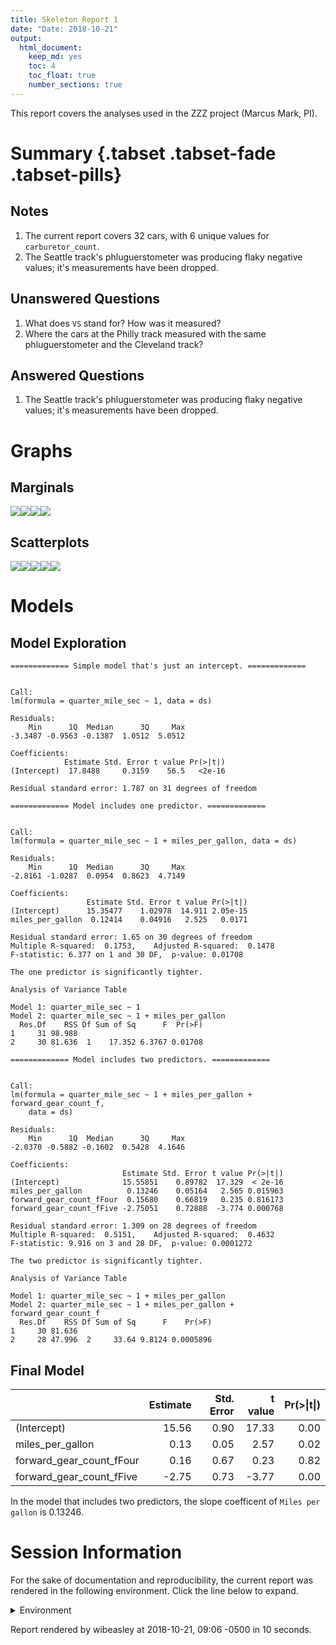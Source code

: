 ```yaml
---
title: Skeleton Report 1
date: "Date: 2018-10-21"
output:
  html_document:
    keep_md: yes
    toc: 4
    toc_float: true
    number_sections: true
---
```


This report covers the analyses used in the ZZZ project (Marcus Mark, PI).

<!--  Set the working directory to the repository's base directory; this assumes the report is nested inside of two directories.-->


<!-- Set the report-wide options, and point to the external code file. -->


<!-- Load 'sourced' R files.  Suppress the output when loading sources. --> 


<!-- Load packages, or at least verify they're available on the local machine.  Suppress the output when loading packages. --> 


<!-- Load any global functions and variables declared in the R file.  Suppress the output. --> 


<!-- Declare any global functions specific to a Rmd output.  Suppress the output. --> 


<!-- Load the datasets.   -->


<!-- Tweak the datasets.   -->


# Summary {.tabset .tabset-fade .tabset-pills}

## Notes 
1. The current report covers 32 cars, with 6 unique values for `carburetor_count`.
1. The Seattle track's phluguerstometer was producing flaky negative values; it's measurements have been dropped.

## Unanswered Questions
1. What does `VS` stand for?  How was it measured?
1. Where the cars at the Philly track measured with the same phluguerstometer and the Cleveland track?
 
## Answered Questions
1. The Seattle track's phluguerstometer was producing flaky negative values; it's measurements have been dropped.

# Graphs

## Marginals
![](figure-png/marginals-1.png)<!-- -->![](figure-png/marginals-2.png)<!-- -->![](figure-png/marginals-3.png)<!-- -->![](figure-png/marginals-4.png)<!-- -->

## Scatterplots
![](figure-png/scatterplots-1.png)<!-- -->![](figure-png/scatterplots-2.png)<!-- -->![](figure-png/scatterplots-3.png)<!-- -->![](figure-png/scatterplots-4.png)<!-- -->![](figure-png/scatterplots-5.png)<!-- -->

# Models
## Model Exploration

```
============= Simple model that's just an intercept. =============
```

```

Call:
lm(formula = quarter_mile_sec ~ 1, data = ds)

Residuals:
    Min      1Q  Median      3Q     Max 
-3.3487 -0.9563 -0.1387  1.0512  5.0512 

Coefficients:
            Estimate Std. Error t value Pr(>|t|)
(Intercept)  17.8488     0.3159    56.5   <2e-16

Residual standard error: 1.787 on 31 degrees of freedom
```

```
============= Model includes one predictor. =============
```

```

Call:
lm(formula = quarter_mile_sec ~ 1 + miles_per_gallon, data = ds)

Residuals:
    Min      1Q  Median      3Q     Max 
-2.8161 -1.0287  0.0954  0.8623  4.7149 

Coefficients:
                 Estimate Std. Error t value Pr(>|t|)
(Intercept)      15.35477    1.02978  14.911 2.05e-15
miles_per_gallon  0.12414    0.04916   2.525   0.0171

Residual standard error: 1.65 on 30 degrees of freedom
Multiple R-squared:  0.1753,	Adjusted R-squared:  0.1478 
F-statistic: 6.377 on 1 and 30 DF,  p-value: 0.01708
```

```
The one predictor is significantly tighter.
```

```
Analysis of Variance Table

Model 1: quarter_mile_sec ~ 1
Model 2: quarter_mile_sec ~ 1 + miles_per_gallon
  Res.Df    RSS Df Sum of Sq      F  Pr(>F)
1     31 98.988                            
2     30 81.636  1    17.352 6.3767 0.01708
```

```
============= Model includes two predictors. =============
```

```

Call:
lm(formula = quarter_mile_sec ~ 1 + miles_per_gallon + forward_gear_count_f, 
    data = ds)

Residuals:
    Min      1Q  Median      3Q     Max 
-2.0370 -0.5882 -0.1602  0.5428  4.1646 

Coefficients:
                         Estimate Std. Error t value Pr(>|t|)
(Intercept)              15.55851    0.89782  17.329  < 2e-16
miles_per_gallon          0.13246    0.05164   2.565 0.015963
forward_gear_count_fFour  0.15680    0.66819   0.235 0.816173
forward_gear_count_fFive -2.75051    0.72888  -3.774 0.000768

Residual standard error: 1.309 on 28 degrees of freedom
Multiple R-squared:  0.5151,	Adjusted R-squared:  0.4632 
F-statistic: 9.916 on 3 and 28 DF,  p-value: 0.0001272
```

```
The two predictor is significantly tighter.
```

```
Analysis of Variance Table

Model 1: quarter_mile_sec ~ 1 + miles_per_gallon
Model 2: quarter_mile_sec ~ 1 + miles_per_gallon + forward_gear_count_f
  Res.Df    RSS Df Sum of Sq      F    Pr(>F)
1     30 81.636                              
2     28 47.996  2     33.64 9.8124 0.0005896
```

## Final Model

|                         | Estimate| Std. Error| t value| Pr(>&#124;t&#124;)|
|:------------------------|--------:|----------:|-------:|------------------:|
|(Intercept)              |    15.56|       0.90|   17.33|               0.00|
|miles_per_gallon         |     0.13|       0.05|    2.57|               0.02|
|forward_gear_count_fFour |     0.16|       0.67|    0.23|               0.82|
|forward_gear_count_fFive |    -2.75|       0.73|   -3.77|               0.00|

In the model that includes two predictors, the slope coefficent of `Miles per gallon` is 0.13246.


# Session Information
For the sake of documentation and reproducibility, the current report was rendered in the following environment.  Click the line below to expand.

<details>
  <summary>Environment <span class="glyphicon glyphicon-plus-sign"></span></summary>

```
─ Session info ──────────────────────────────────────────────────────────
 setting  value                       
 version  R version 3.5.1 (2018-07-02)
 os       Ubuntu 18.04.1 LTS          
 system   x86_64, linux-gnu           
 ui       X11                         
 language (EN)                        
 collate  en_US.UTF-8                 
 ctype    en_US.UTF-8                 
 tz       America/Chicago             
 date     2018-10-21                  

─ Packages ──────────────────────────────────────────────────────────────
 package     * version    date       lib source                          
 assertthat    0.2.0      2017-04-11 [1] CRAN (R 3.5.1)                  
 backports     1.1.2      2017-12-13 [1] CRAN (R 3.5.1)                  
 base64enc     0.1-3      2015-07-28 [1] CRAN (R 3.5.1)                  
 bindr         0.1.1      2018-03-13 [1] CRAN (R 3.5.1)                  
 bindrcpp    * 0.2.2      2018-03-29 [1] CRAN (R 3.5.1)                  
 callr         3.0.0      2018-08-24 [1] CRAN (R 3.5.1)                  
 checkmate     1.8.9-9000 2018-08-18 [1] Github (mllg/checkmate@bd7d200) 
 cli           1.0.1      2018-09-25 [1] CRAN (R 3.5.1)                  
 colorspace    1.3-2      2016-12-14 [1] CRAN (R 3.5.1)                  
 crayon        1.3.4      2017-09-16 [1] CRAN (R 3.5.1)                  
 desc          1.2.0      2018-05-01 [1] CRAN (R 3.5.1)                  
 devtools      2.0.0      2018-10-19 [1] CRAN (R 3.5.1)                  
 digest        0.6.18     2018-10-10 [1] CRAN (R 3.5.1)                  
 dplyr         0.7.7      2018-10-16 [1] CRAN (R 3.5.1)                  
 evaluate      0.12       2018-10-09 [1] CRAN (R 3.5.1)                  
 fs            1.2.6      2018-08-23 [1] CRAN (R 3.5.1)                  
 ggplot2     * 3.0.0      2018-07-03 [1] CRAN (R 3.5.1)                  
 glue          1.3.0      2018-07-17 [1] CRAN (R 3.5.1)                  
 gtable        0.2.0      2016-02-26 [1] CRAN (R 3.5.1)                  
 highr         0.7        2018-06-09 [1] CRAN (R 3.5.1)                  
 hms           0.4.2.9001 2018-08-18 [1] Github (tidyverse/hms@979286f)  
 htmltools     0.3.6      2017-04-28 [1] CRAN (R 3.5.1)                  
 knitr       * 1.20       2018-02-20 [1] CRAN (R 3.5.1)                  
 labeling      0.3        2014-08-23 [1] CRAN (R 3.5.1)                  
 lazyeval      0.2.1      2017-10-29 [1] CRAN (R 3.5.1)                  
 magrittr    * 1.5        2014-11-22 [1] CRAN (R 3.5.1)                  
 memoise       1.1.0      2017-04-21 [1] CRAN (R 3.5.1)                  
 munsell       0.5.0      2018-06-12 [1] CRAN (R 3.5.1)                  
 pillar        1.3.0      2018-07-14 [1] CRAN (R 3.5.1)                  
 pkgbuild      1.0.2      2018-10-16 [1] CRAN (R 3.5.1)                  
 pkgconfig     2.0.2      2018-08-16 [1] CRAN (R 3.5.1)                  
 pkgload       1.0.1      2018-10-11 [1] CRAN (R 3.5.1)                  
 plyr          1.8.4      2016-06-08 [1] CRAN (R 3.5.1)                  
 prettyunits   1.0.2      2015-07-13 [1] CRAN (R 3.5.1)                  
 processx      3.2.0      2018-08-16 [1] CRAN (R 3.5.1)                  
 ps            1.2.0      2018-10-16 [1] CRAN (R 3.5.1)                  
 purrr         0.2.5      2018-05-29 [1] CRAN (R 3.5.1)                  
 R6            2.3.0      2018-10-04 [1] CRAN (R 3.5.1)                  
 Rcpp          0.12.19    2018-10-01 [1] CRAN (R 3.5.1)                  
 readr         1.2.0      2018-09-16 [1] Github (tidyverse/readr@a19ffac)
 remotes       2.0.0      2018-10-11 [1] CRAN (R 3.5.1)                  
 rlang         0.2.2      2018-08-16 [1] CRAN (R 3.5.1)                  
 rmarkdown     1.10       2018-06-11 [1] CRAN (R 3.5.1)                  
 rprojroot     1.3-2      2018-01-03 [1] CRAN (R 3.5.1)                  
 scales        1.0.0      2018-08-09 [1] CRAN (R 3.5.1)                  
 sessioninfo   1.1.0      2018-09-25 [1] CRAN (R 3.5.1)                  
 stringi       1.2.4      2018-07-20 [1] CRAN (R 3.5.1)                  
 stringr       1.3.1      2018-05-10 [1] CRAN (R 3.5.1)                  
 testthat      2.0.1      2018-10-13 [1] CRAN (R 3.5.1)                  
 tibble        1.4.2      2018-01-22 [1] CRAN (R 3.5.1)                  
 tidyr         0.8.1      2018-05-18 [1] CRAN (R 3.5.1)                  
 tidyselect    0.2.5      2018-10-11 [1] CRAN (R 3.5.1)                  
 usethis       1.4.0      2018-08-14 [1] CRAN (R 3.5.1)                  
 viridisLite   0.3.0      2018-02-01 [1] CRAN (R 3.5.1)                  
 withr         2.1.2      2018-03-15 [1] CRAN (R 3.5.1)                  
 yaml          2.2.0      2018-07-25 [1] CRAN (R 3.5.1)                  

[1] /home/wibeasley/R/x86_64-pc-linux-gnu-library/3.5
[2] /usr/local/lib/R/site-library
[3] /usr/lib/R/site-library
[4] /usr/lib/R/library
```
</details>



Report rendered by wibeasley at 2018-10-21, 09:06 -0500 in 10 seconds.

